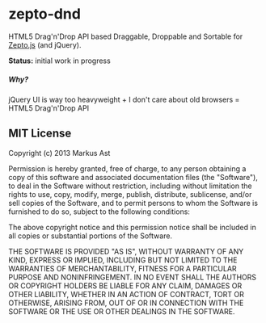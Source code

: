# zepto-dnd

HTML5 Drag'n'Drop API based Draggable, Droppable and Sortable for [Zepto.js](https://github.com/madrobby/zepto) (and jQuery).

**Status:** initial work in progress

##### Why?
jQuery UI is way too heavyweight + I don't care about old browsers = HTML5 Drag'n'Drop API

## MIT License
Copyright (c) 2013 Markus Ast

Permission is hereby granted, free of charge, to any person obtaining a copy of this software and associated documentation files (the "Software"), to deal in the Software without restriction, including without limitation the rights to use, copy, modify, merge, publish, distribute, sublicense, and/or sell copies of the Software, and to permit persons to whom the Software is furnished to do so, subject to the following conditions:

The above copyright notice and this permission notice shall be included in all copies or substantial portions of the Software.

THE SOFTWARE IS PROVIDED "AS IS", WITHOUT WARRANTY OF ANY KIND, EXPRESS OR IMPLIED, INCLUDING BUT NOT LIMITED TO THE WARRANTIES OF MERCHANTABILITY, FITNESS FOR A PARTICULAR PURPOSE AND NONINFRINGEMENT. IN NO EVENT SHALL THE AUTHORS OR COPYRIGHT HOLDERS BE LIABLE FOR ANY CLAIM, DAMAGES OR OTHER LIABILITY, WHETHER IN AN ACTION OF CONTRACT, TORT OR OTHERWISE, ARISING FROM, OUT OF OR IN CONNECTION WITH THE SOFTWARE OR THE USE OR OTHER DEALINGS IN THE SOFTWARE.
